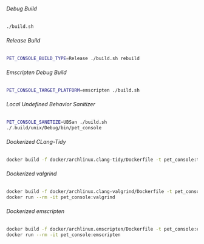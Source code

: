 ###### Debug Build
````bash
./build.sh
````

###### Release Build
````bash
PET_CONSOLE_BUILD_TYPE=Release ./build.sh rebuild
````

###### Emscripten Debug Build
````bash
PET_CONSOLE_TARGET_PLATFORM=emscripten ./build.sh
````

###### Local Undefined Behavior Sanitizer
````bash
PET_CONSOLE_SANETIZE=UBSan ./build.sh
./.build/unix/Debug/bin/pet_console
````

###### Dockerized CLang-Tidy
````bash
docker build -f docker/archlinux.clang-tidy/Dockerfile -t pet_console:tidy .
````

###### Dockerized valgrind
````bash
docker build -f docker/archlinux.clang-valgrind/Dockerfile -t pet_console:valgrind .
docker run --rm -it pet_console:valgrind
````

###### Dockerized emscripten
````bash
docker build -f docker/archlinux.emscripten/Dockerfile -t pet_console:emscripten .
docker run --rm -it pet_console:emscripten
````
